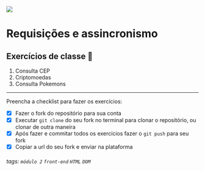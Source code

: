 ![](https://i.imgur.com/xG74tOh.png)

# Requisições e assincronismo

## Exercícios de classe 🏫

1. Consulta CEP
2. Criptomoedas
3. Consulta Pokemons

---

Preencha a checklist para fazer os exercícios:

- [x] Fazer o fork do repositório para sua conta
- [x] Executar `git clone` do seu fork no terminal para clonar o repositório, ou clonar de outra maneira
- [x] Após fazer e commitar todos os exercícios fazer o `git push` para seu fork
- [x] Copiar a url do seu fork e enviar na plataforma

###### tags: `módulo 2` `front-end` `HTML` `DOM`
